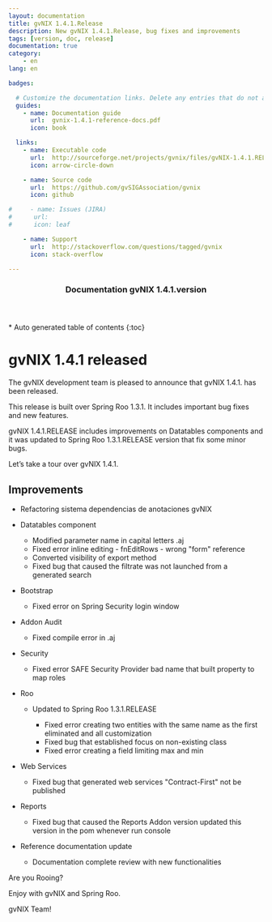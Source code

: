 ```yaml
---
layout: documentation
title: gvNIX 1.4.1.Release
description: New gvNIX 1.4.1.Release, bug fixes and improvements
tags: [version, doc, release]
documentation: true
category:
    - en
lang: en

badges:

  # Customize the documentation links. Delete any entries that do not apply.
  guides:
    - name: Documentation guide
      url:  gvnix-1.4.1-reference-docs.pdf
      icon: book

  links:
    - name: Executable code
      url:  http://sourceforge.net/projects/gvnix/files/gvNIX-1.4.1.RELEASE.zip/download
      icon: arrow-circle-down

    - name: Source code
      url:  https://github.com/gvSIGAssociation/gvnix
      icon: github

#     - name: Issues (JIRA)
#      url:
#      icon: leaf

    - name: Support
      url:  http://stackoverflow.com/questions/tagged/gvnix
      icon: stack-overflow

---
```


<section id="table-of-contents" class="toc">
  <header>
    <h3>Documentation gvNIX 1.4.1.version</h3>
  </header>
<div id="drawer" markdown="1">
*  Auto generated table of contents
{:toc}
</div>
</section><!-- /#table-of-contents -->



# gvNIX 1.4.1 released

The gvNIX development team is pleased to announce that gvNIX 1.4.1. has
been released.

This release is built over Spring Roo 1.3.1. It includes important bug
fixes and new features.

gvNIX 1.4.1.RELEASE includes improvements on Datatables components and it was
updated to Spring Roo 1.3.1.RELEASE version that fix some minor bugs.


Let’s take a tour over gvNIX 1.4.1.


## Improvements

* Refactoring sistema dependencias de anotaciones gvNIX

* Datatables component

  * Modified parameter name in capital letters .aj
  * Fixed error inline editing - fnEditRows - wrong "form" reference
  * Converted visibility of export method
  * Fixed bug that caused the filtrate was not launched from a generated search


* Bootstrap

  * Fixed error on Spring Security login window

* Addon Audit

  * Fixed compile error in .aj

* Security

  * Fixed error SAFE Security Provider bad name that built property to map roles

* Roo

  * Updated to Spring Roo 1.3.1.RELEASE

    * Fixed error creating two entities with the same name as the first eliminated and all customization
    * Fixed bug that established focus on non-existing class
    * Fixed error creating a field limiting max and min

* Web Services

  * Fixed bug that generated web services "Contract-First" not be published

* Reports

  * Fixed bug that caused the Reports Addon version updated this version in the pom whenever run console

* Reference documentation update

  * Documentation complete review with new functionalities


Are you Rooing?

Enjoy with gvNIX and Spring Roo.

gvNIX Team!
